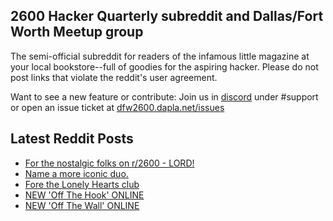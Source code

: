 ## 2600 Hacker Quarterly subreddit and Dallas/Fort Worth Meetup group
The semi-official subreddit for readers of the infamous little magazine at your local bookstore--full of goodies for the aspiring hacker. Please do not post links that violate the reddit's user agreement.

Want to see a new feature or contribute: 
Join us in [discord](https://dfw2600.dapla.net/chat) under #support or open an issue ticket at [dfw2600.dapla.net/issues](https://dfw2600.dapla.net/issues)

## Latest Reddit Posts
<!-- BLOG-POST-LIST:START -->
- [For the nostalgic folks on r/2600 - LORD!](https://www.reddit.com/r/2600/comments/111dxiz/for_the_nostalgic_folks_on_r2600_lord/)
- [Name a more iconic duo.](https://www.reddit.com/r/2600/comments/110td05/name_a_more_iconic_duo/)
- [Fore the Lonely Hearts club](https://www.reddit.com/r/2600/comments/10zfc7s/fore_the_lonely_hearts_club/)
- [NEW 'Off The Hook' ONLINE](https://2600.com/hook/08-02-2023)
- [NEW 'Off The Wall' ONLINE](https://2600.com/wall/07-02-2023)
<!-- BLOG-POST-LIST:END -->
